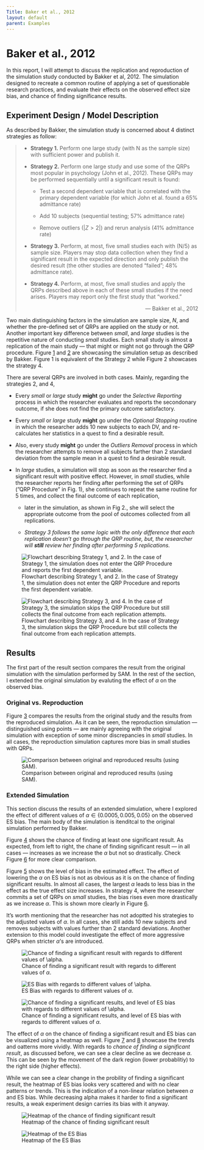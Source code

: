```yaml
---
Title: Baker et al., 2012
layout: default
parent: Examples
---
```


Baker et al., 2012
====================

In this report, I will attempt to discuss the replication and
reproduction of the simulation study conducted by Bakker et al, 2012.
The simulation designed to recreate a common routine of applying a set
of questionable research practices, and evaluate their effects on the
observed effect size bias, and chance of finding significance results.

Experiment Design / Model Description
-------------------------------------

As described by Bakker, the simulation study is concerned about 4
distinct strategies as follow:

> - **Strategy 1.** Perform one large study (with N as the sample size)
>     with sufficient power and publish it.
> 
> - **Strategy 2.** Perform one large study and use some of the QRPs
>     most popular in psychology (John et al., 2012). These QRPs may be
>     performed sequentially until a significant result is found:
> 
>     - Test a second dependent variable that is correlated with the
>         primary dependent variable (for which John et al. found a 65%
>         admittance rate)
> 
>     - Add 10 subjects (sequential testing; 57% admittance rate)
> 
>     - Remove outliers (\|*Z* &gt; 2\|) and rerun analysis (41%
>         admittance rate)
> 
> - **Strategy 3.** Perform, at most, five small studies each with (N/5)
>     as sample size. Players may stop data collection when they find a
>     significant result in the expected direction and only publish the
>     desired result (the other studies are denoted “failed”; 48%
>     admittance rate).
> 
> - **Strategy 4.** Perform, at most, five small studies and apply the
>     QRPs described above in each of these small studies if the need
>     arises. Players may report only the first study that “worked.”
> 
> <p style="text-align:right">  — Bakker et al., 2012</p>

Two main distinguishing factors in the simulation are sample size, *N*,
and whether the pre-defined set of QRPs are applied on the study or not.
Another important key difference between *small*, and *large* studies is
the repetitive nature of conducting *small* studies. Each small study is
almost a replication of the main study — that might or might not go
through the QRP procedure.
Figure <a href="#fig:qrp_large" data-reference-type="ref" data-reference="fig:qrp_large">1</a>
and
<a href="#fig:qrp_small" data-reference-type="ref" data-reference="fig:qrp_small">2</a>
are showcasing the simulation setup as described by Bakker. Figure 1 is
equivalent of the Strategy 2 while Figure 2 showcases the strategy 4.

There are several QRPs are involved in both cases. Mainly, regarding the
strategies 2, and 4,

- Every *small* or *large* study **might** go under the *Selective
    Reporting* process in which the researcher evaluates and reports the
    secondonary outcome, if she does not find the primary outcome
    satisfactory.

- Every *small* or *large* study **might** go under the *Optional
    Stopping* routine in which the researcher adds 10 new subjects to
    each DV, and re-calculates her statistics in a quest to find a
    desirable result.

- Also, every study **might** go under the *Outliers Removal* process
    in which the researcher attempts to remove all subjects farther than
    2 standard deviation from the sample mean in a quest to find a
    desirable result.

- In *large* studies, a simulation will stop as soon as the researcher
    find a significant result with positive effect. However, in *small*
    studies, while the researcher reports her finding after performing
    the set of QRPs (”QRP Procedure” in Fig. 1), she continues to repeat
    the same routine for 5 times, and collect the final outcome of each
    replication,

    - later in the simulation, as shown in Fig 2., she will select the
        appropriate outcome from the pool of outcomes collected from all
        replications.

    - *Strategy 3 follows the same logic with the only difference that
        each replication doesn’t go through the QRP routine, but, the
        researcher will **still** review her finding after performing 5
        replications.*

<figure>
    <picture>
      <source 
        srcset="/figures/baker_2012/Marjan_2012_QRP_Large_Dark.png" 
        media="(prefers-color-scheme: dark)">
      <img src="/figures/baker_2012/Marjan_2012_QRP_Large.png" id="fig:qrp_large" alt="Flowchart describing Strategy 1, and 2. In the case of Strategy 1, the simulation does not enter the QRP Procedure and reports the first dependent variable." />
    </picture>
<figcaption aria-hidden="true">Flowchart describing Strategy 1, and 2. In the case of Strategy 1, the simulation does not enter the QRP Procedure and reports the first dependent variable.</figcaption>
</figure>

<figure>
<img src="/figures/baker_2012/Marjan_2012_QRP_Small.png" id="fig:qrp_small" alt="Flowchart describing Strategy 3, and 4. In the case of Strategy 3, the simulation skips the QRP Procedure but still collects the final outcome from each replication attempts." /><figcaption aria-hidden="true">Flowchart describing Strategy 3, and 4. In the case of Strategy 3, the simulation skips the QRP Procedure but still collects the final outcome from each replication attempts.</figcaption>
</figure>

Results
-------

The first part of the result section compares the result from the
original simulation with the simulation performed by SAM. In the rest of
the section, I extended the original simulation by evaluting the effect
of *α* on the observed bias.

### Original vs. Reproduction

Figure <a href="#fig:original_vs_reproduced" data-reference-type="ref" data-reference="fig:original_vs_reproduced">3</a>
compares the results from the original study and the results from the
reproduced simulation. As it can be seen, the reproduction simulation —
distinguished using points — are mainly agreeing with the original
simulation with exception of some minor discrepancies in *small*
studies. In all cases, the reproduction simulation captures more bias in
small studies with QRPs.

<figure>
<img src="/figures/baker_2012/Marjan et al 2012 - Reproduction vs. Original - Comparison.png" id="fig:original_vs_reproduced" alt="Comparison between original and reproduced results (using SAM)." /><figcaption aria-hidden="true">Comparison between original and reproduced results (using SAM).</figcaption>
</figure>

### Extended Simulation

This section discuss the results of an extended simulation, where I
explored the effect of different values of *α* ∈ {0.0005, 0.005, 0.05}
on the observed ES bias. The main body of the simulation is itenditcal
to the original simulation performed by Bakker.

Figure <a href="#fig:extended_sim_proportion_plot" data-reference-type="ref" data-reference="fig:extended_sim_proportion_plot">4</a>
shows the chance of finding at least one significant result. As
expected, from left to right, the chane of finding significant result —
in all cases — increases as we increase the *α* but not so drastically.
Check
Figure <a href="#fig:extended_sim_proportion_vs_bias" data-reference-type="ref" data-reference="fig:extended_sim_proportion_vs_bias">6</a>
for more clear comparison.

Figure <a href="#fig:extended_sim_bias_plot" data-reference-type="ref" data-reference="fig:extended_sim_bias_plot">5</a>
shows the level of bias in the estimated effect. The effect of lowering
the *α* on ES bias is not as obvious as it is on the chance of finding
significant results. In almost all cases, the largest *α* leads to less
bias in the effect as the true effect size increases. In strategy 4,
where the researcher commits a set of QRPs on *small* studies, the bias
rises even more drastically as we increase *α*. This is shown more
clearly in
Figure <a href="#fig:extended_sim_proportion_vs_bias" data-reference-type="ref" data-reference="fig:extended_sim_proportion_vs_bias">6</a>.

It’s worth mentioning that the researcher has not adoptted his
strategies to the adjusted values of *α*. In all cases, she still adds
10 new subjects and removes subjects with values further than 2 standard
deviations. Another extension to this model could investigate the effect
of more aggressive QRPs when stricter *α*’s are introduced.

<figure>
<img src="/figures/baker_2012/Marjan et al 2012 - QRP - noQRP - Extended - Proportion Plot.png" id="fig:extended_sim_proportion_plot" alt="Chance of finding a significant result with regards to different values of \alpha." /><figcaption aria-hidden="true">Chance of finding a significant result with regards to different values of <span class="math inline"><em>α</em></span>.</figcaption>
</figure>

<figure>
<img src="/figures/baker_2012/Marjan et al 2012 - QRP - noQRP - Extended - ES Bias.png" id="fig:extended_sim_bias_plot" alt="ES Bias with regards to different values of \alpha." /><figcaption aria-hidden="true">ES Bias with regards to different values of <span class="math inline"><em>α</em></span>.</figcaption>
</figure>

<figure>
<img src="/figures/baker_2012/Marjan et al 2012 - Extended - Proportion vs Bias.png" id="fig:extended_sim_proportion_vs_bias" alt="Chance of finding a significant results, and level of ES bias with regards to different values of \alpha." /><figcaption aria-hidden="true">Chance of finding a significant results, and level of ES bias with regards to different values of <span class="math inline"><em>α</em></span>.</figcaption>
</figure>

The effect of *α* on the chance of finding a significant result and ES
bias can be visualized using a heatmap as well.
Figure <a href="#fig:extended_sim_heatmap_prop" data-reference-type="ref" data-reference="fig:extended_sim_heatmap_prop">7</a>
and
<a href="#fig:extended_sim_heatmap_bias" data-reference-type="ref" data-reference="fig:extended_sim_heatmap_bias">8</a>
showcase the trends and oatterns more vividly. With regards to *chance
of finding a significant result*, as discussed before, we can see a
clear decline as we decrease *α*. This can be seen by the movement of
the dark region (lower probablitiy) to the right side (higher effects).

While we can see a clear change in the probility of finding a
significant result, the heatmap of ES bias looks very scattered and with
no clear patterns or trends. This is the indication of a non-linear
relation between *α* and ES bias. While decreasing alpha makes it harder
to find a significant results, a weak experiment design carries its bias
with it anyway.

<figure>
<img src="/figures/baker_2012/Marjan et al 2012 - QRP - noQRP - Extended - Proportion Plot - Heatmap.png" id="fig:extended_sim_heatmap_prop" alt="Heatmap of the chance of finding significant result" /><figcaption aria-hidden="true">Heatmap of the chance of finding significant result</figcaption>
</figure>

<figure>
<img src="/figures/baker_2012/Marjan et al 2012 - QRP - noQRP - Extended - ES Bias - Heatmap.png" id="fig:extended_sim_heatmap_bias" alt="Heatmap of the ES Bias" /><figcaption aria-hidden="true">Heatmap of the ES Bias</figcaption>
</figure>
